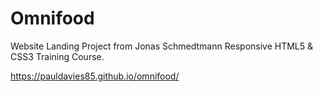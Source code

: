 # Omnifood
Website Landing Project from Jonas Schmedtmann Responsive HTML5 & CSS3 Training Course.

https://pauldavies85.github.io/omnifood/
